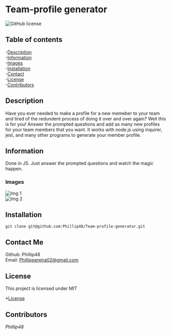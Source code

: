 
# Team-profile generator  
![GitHub license](https://img.shields.io/badge/license-MIT-blue.svg)  
  
## Table of contents   
-[Description](#Description)  
-[Information](#Information)   
-[Images](#Images)    
-[Installation](#Installation)     
-[Contact](#Contact-Me)    
-[License](#License)     
-[Contributors](#Contributors)  

## Description  
Have you ever needed to make a profile for a new memeber to your team and tired of the redundent process of doing it over and over again? Well this is for you! Answer the prompted questions and add as many new profiles for your team members that you want. It works with node.js using inquirer, jest, and many other programs to generate your member profile. 

## Information  
Done in JS. Just answer the prompted questions and watch the magic happen.

### Images  
![Img 1]()  
![Img 2]()   
  
## Installation   
`git clone git@github.com:Phillip48/Team-profile-generator.git`

## Contact Me  
Github: Phillip48  
Email: Phillippereira02@gmail.com  

## License 
This project is licensed under MIT   

*[License](#) 
   
   
## Contributors  
*Phillip48*  

  

